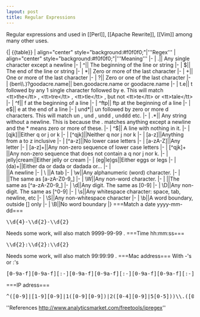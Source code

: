 ```yaml
---
layout: post 
title: Regular Expressions
---
```


Regular expressions and used in [[Perl]], [[Apache Rewrite]], [[Vim]] among many other uses.

{| {{table}}
| align="center" style="background:#f0f0f0;"|'''Regex'''
| align="center" style="background:#f0f0f0;"|'''Meaning'''
|-
| .|| Any single character except a newline
|-
| ^|| The beginning of the line or string
|-
| $|| The end of the line or string
|-
| *|| Zero or more of the last character
|-
| +|| One or more of the last character
|-
| ?|| Zero or one of the last character
|-
| (ben\\.)?goodacre.name|| ben.goodacre.name or goodacre.name
|-
| t.e|| t followed by any 1 single character followed by e.  This will match <tt>the</tt> , <tt>tre</tt> , <tt>tle</tt> , but not <tt>te</tt> or <tt>tale</tt>
|-
| ^f|| f at the beginning of a line
|-
| ^ftp|| ftp at the beginning of a line
|-
| e$|| e at the end of a line
|-
| und*|| un followed by zero or more d characters. This will match <tt>un</tt> , <tt>und</tt> , <tt>undd</tt> , <tt>unddd</tt> etc.
|-
| .*|| Any string without a newline. This is because the . matches anything except a newline and the * means zero or more of these.
|-
| ^$|| A line with nothing in it.
|-
| [qjk]||Either q or j or k
|-
| [^qjk]||Neither q nor j nor k
|-
| [a-z]||Anything from a to z inclusive
|-
| [^a-z]||No lower case letters
|-
| [a-zA-Z]||Any letter
|-
| [a-z]+||Any non-zero sequence of lower case letters
|-
| [^qjk]+ ||Any non-zero sequence that does not contain a q nor j nor k. 
|-
| jelly<nowiki>|</nowiki>cream||Either jelly or cream
|-
| (eg|le)gs||Either eggs or legs
|-
| (da)+||Either da or dada or dadada or...
|-
| \
||A newline
|-
| \    ||A tab
|-
| \\w||Any alphanumeric (word) character.
|-
| ||The same as [a-zA-Z0-9_]
|-
| \\W||Any non-word character.
|-
| ||The same as [^a-zA-Z0-9_]
|-
| \\d||Any digit. The same as [0-9]
|-
| \\D||Any non-digit. The same as [^0-9]
|-
| \\s||Any whitespace character: space, tab, newline, etc
|-
| \\S||Any non-whitespace character
|-
| \\b||A word boundary, outside [] only
|-
| \\B||No word boundary
|}
===Match a date yyyy-mm-dd===
<pre>\\d{4}-\\d{2}-\\d{2}</pre>
Needs some work, will also match 9999-99-99 .
===Time hh:mm:ss===
<pre>\\d{2}:\\d{2}:\\d{2}</pre>
Needs some work, will also match 99:99:99 .
===Mac address===
With -'s or :'s
<pre>
[0-9a-f][0-9a-f][:-][0-9a-f][0-9a-f][:-][0-9a-f][0-9a-f][:-][0-9a-f][0-9a-f][:-][0-9a-f][0-9a-f][:-][0-9a-f][0-9a-f]
</pre>
===IP adress===
<pre>^([0-9]|[1-9][0-9]|1([0-9][0-9])|2([0-4][0-9]|5[0-5]))\\.([0-9]|[1-9][0-9]|1([0-9][0-9])|2([0-4][0-9]|5[0-5]))\\.([0-9]|[1-9][0-9]|1([0-9][0-9])|2([0-4][0-9]|5[0-5]))\\.([0-9]|[1-9][0-9]|1([0-9][0-9])|2([0-4][0-9]|5[0-5]))$</pre>
''References http://www.analyticsmarket.com/freetools/ipregex''
